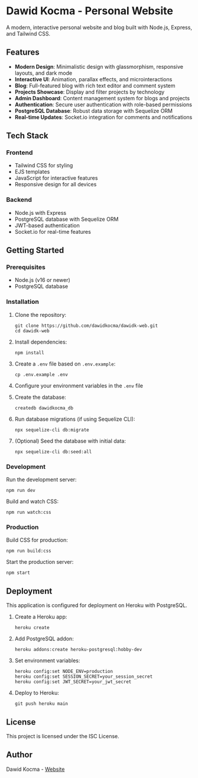 # Dawid Kocma - Personal Website

A modern, interactive personal website and blog built with Node.js, Express, and Tailwind CSS.

## Features

- **Modern Design**: Minimalistic design with glassmorphism, responsive layouts, and dark mode
- **Interactive UI**: Animation, parallax effects, and microinteractions
- **Blog**: Full-featured blog with rich text editor and comment system
- **Projects Showcase**: Display and filter projects by technology
- **Admin Dashboard**: Content management system for blogs and projects
- **Authentication**: Secure user authentication with role-based permissions
- **PostgreSQL Database**: Robust data storage with Sequelize ORM
- **Real-time Updates**: Socket.io integration for comments and notifications

## Tech Stack

### Frontend
- Tailwind CSS for styling
- EJS templates
- JavaScript for interactive features
- Responsive design for all devices

### Backend
- Node.js with Express
- PostgreSQL database with Sequelize ORM
- JWT-based authentication
- Socket.io for real-time features

## Getting Started

### Prerequisites

- Node.js (v16 or newer)
- PostgreSQL database

### Installation

1. Clone the repository:
   ```
   git clone https://github.com/dawidkocma/dawidk-web.git
   cd dawidk-web
   ```

2. Install dependencies:
   ```
   npm install
   ```

3. Create a `.env` file based on `.env.example`:
   ```
   cp .env.example .env
   ```

4. Configure your environment variables in the `.env` file

5. Create the database:
   ```
   createdb dawidkocma_db
   ```

6. Run database migrations (if using Sequelize CLI):
   ```
   npx sequelize-cli db:migrate
   ```

7. (Optional) Seed the database with initial data:
   ```
   npx sequelize-cli db:seed:all
   ```

### Development

Run the development server:
```
npm run dev
```

Build and watch CSS:
```
npm run watch:css
```

### Production

Build CSS for production:
```
npm run build:css
```

Start the production server:
```
npm start
```

## Deployment

This application is configured for deployment on Heroku with PostgreSQL.

1. Create a Heroku app:
   ```
   heroku create
   ```

2. Add PostgreSQL addon:
   ```
   heroku addons:create heroku-postgresql:hobby-dev
   ```

3. Set environment variables:
   ```
   heroku config:set NODE_ENV=production
   heroku config:set SESSION_SECRET=your_session_secret
   heroku config:set JWT_SECRET=your_jwt_secret
   ```

4. Deploy to Heroku:
   ```
   git push heroku main
   ```

## License

This project is licensed under the ISC License.

## Author

Dawid Kocma - [Website](https://dawidkocma.com)